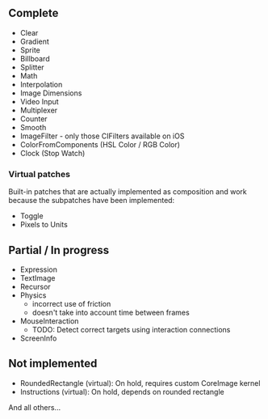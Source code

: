 
## Complete

- Clear
- Gradient
- Sprite
- Billboard
- Splitter
- Math
- Interpolation
- Image Dimensions
- Video Input
- Multiplexer
- Counter
- Smooth
- ImageFilter - only those CIFilters available on iOS
- ColorFromComponents (HSL Color / RGB Color)
- Clock (Stop Watch)

### Virtual patches

Built-in patches that are actually implemented as composition and work because the subpatches have been implemented:

- Toggle
- Pixels to Units


## Partial / In progress

- Expression
- TextImage
- Recursor
- Physics 
	- incorrect use of friction
	- doesn't take into account time between frames
- MouseInteraction
	- TODO: Detect correct targets using interaction connections
- ScreenInfo

## Not implemented

- RoundedRectangle (virtual): On hold, requires custom CoreImage kernel
- Instructions (virtual): On hold, depends on rounded rectangle

And all others...

